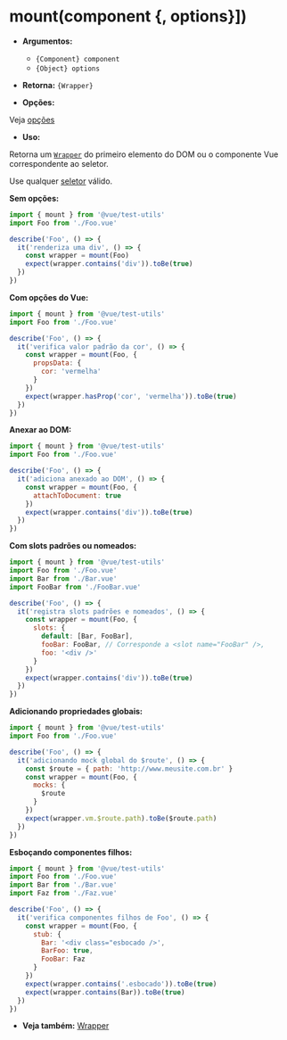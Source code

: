 # mount(component {, options}])

- **Argumentos:**

  - `{Component} component`
  - `{Object} options`

- **Retorna:** `{Wrapper}`

- **Opções:**

Veja [opções](options.md)

- **Uso:**

Retorna um [`Wrapper`](wrapper/README.md) do primeiro elemento do DOM ou o componente Vue correspondente ao seletor.

Use qualquer [seletor](selectors.md) válido.

**Sem opções:**

```js
import { mount } from '@vue/test-utils'
import Foo from './Foo.vue'

describe('Foo', () => {
  it('renderiza uma div', () => {
    const wrapper = mount(Foo)
    expect(wrapper.contains('div')).toBe(true)
  })
})
```

**Com opções do Vue:**

```js
import { mount } from '@vue/test-utils'
import Foo from './Foo.vue'

describe('Foo', () => {
  it('verifica valor padrão da cor', () => {
    const wrapper = mount(Foo, {
      propsData: {
        cor: 'vermelha'
      }
    })
    expect(wrapper.hasProp('cor', 'vermelha')).toBe(true)
  })
})
```

**Anexar ao DOM:**

```js
import { mount } from '@vue/test-utils'
import Foo from './Foo.vue'

describe('Foo', () => {
  it('adiciona anexado ao DOM', () => {
    const wrapper = mount(Foo, {
      attachToDocument: true
    })
    expect(wrapper.contains('div')).toBe(true)
  })
})
```

**Com slots padrões ou nomeados:**

```js
import { mount } from '@vue/test-utils'
import Foo from './Foo.vue'
import Bar from './Bar.vue'
import FooBar from './FooBar.vue'

describe('Foo', () => {
  it('registra slots padrões e nomeados', () => {
    const wrapper = mount(Foo, {
      slots: {
        default: [Bar, FooBar],
        fooBar: FooBar, // Corresponde a <slot name="FooBar" />,
        foo: '<div />'
      }
    })
    expect(wrapper.contains('div')).toBe(true)
  })
})
```

**Adicionando propriedades globais:**

```js
import { mount } from '@vue/test-utils'
import Foo from './Foo.vue'

describe('Foo', () => {
  it('adicionando mock global do $route', () => {
    const $route = { path: 'http://www.meusite.com.br' }
    const wrapper = mount(Foo, {
      mocks: {
        $route
      }
    })
    expect(wrapper.vm.$route.path).toBe($route.path)
  })
})
```

**Esboçando componentes filhos:**

```js
import { mount } from '@vue/test-utils'
import Foo from './Foo.vue'
import Bar from './Bar.vue'
import Faz from './Faz.vue'

describe('Foo', () => {
  it('verifica componentes filhos de Foo', () => {
    const wrapper = mount(Foo, {
      stub: {
        Bar: '<div class="esbocado />',
        BarFoo: true,
        FooBar: Faz
      }
    })
    expect(wrapper.contains('.esbocado')).toBe(true)
    expect(wrapper.contains(Bar)).toBe(true)
  })
})
```

- **Veja também:** [Wrapper](wrapper/README.md)
